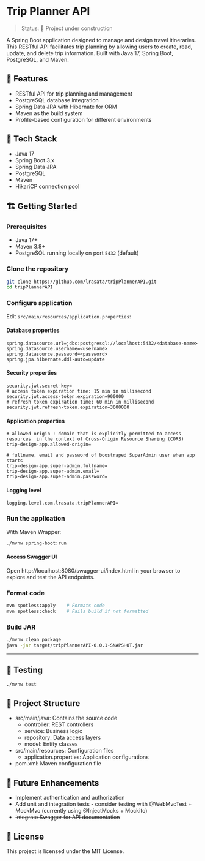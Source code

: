 # Trip Planner API

> Status: 🚧 Project under construction

A Spring Boot application designed to manage and design travel itineraries. This RESTful API facilitates trip planning by allowing users to create, read, update, and delete trip information.
Built with Java 17, Spring Boot, PostgreSQL, and Maven.

## 🚀 Features

- RESTful API for trip planning and management 
- PostgreSQL database integration 
- Spring Data JPA with Hibernate for ORM 
- Maven as the build system 
- Profile-based configuration for different environments

## 🧰 Tech Stack

- Java 17
- Spring Boot 3.x
- Spring Data JPA
- PostgreSQL
- Maven
- HikariCP connection pool

## 🏗️ Getting Started

### Prerequisites

- Java 17+
- Maven 3.8+
- PostgreSQL running locally on port `5432` (default)

### Clone the repository

```bash
git clone https://github.com/lrasata/tripPlannerAPI.git
cd tripPlannerAPI
```

### Configure application

Edit `src/main/resources/application.properties`:

#### Database properties
```properties
spring.datasource.url=jdbc:postgresql://localhost:5432/<database-name>
spring.datasource.username=<username>
spring.datasource.password=<password>
spring.jpa.hibernate.ddl-auto=update
```

#### Security properties
```properties
security.jwt.secret-key=
# access token expiration time: 15 min in millisecond
security.jwt.access-token.expiration=900000
# refresh token expiration time: 60 min in millisecond
security.jwt.refresh-token.expiration=3600000
```

#### Application properties
```properties
# allowed origin : domain that is explicitly permitted to access resources  in the context of Cross-Origin Resource Sharing (CORS)
trip-design-app.allowed-origin=

# fullname, email and password of boostraped SuperAdmin user when app starts
trip-design-app.super-admin.fullname=
trip-design-app.super-admin.email=
trip-design-app.super-admin.password=
```

#### Logging level
```
logging.level.com.lrasata.tripPlannerAPI=
```


### Run the application

With Maven Wrapper:

```bash
./mvnw spring-boot:run
```

#### Access Swagger UI
Open http://localhost:8080/swagger-ui/index.html in your browser to explore and test the API endpoints.

### Format code

```bash
mvn spotless:apply    # Formats code
mvn spotless:check    # Fails build if not formatted
```

### Build JAR

```bash
./mvnw clean package
java -jar target/tripPlannerAPI-0.0.1-SNAPSHOT.jar
```
---
## 🧪 Testing

```bash
./mvnw test
```

## 📁 Project Structure
- src/main/java: Contains the source code
  - controller: REST controllers 
  - service: Business logic 
  - repository: Data access layers 
  - model: Entity classes
- src/main/resources: Configuration files 
  - application.properties: Application configurations 
- pom.xml: Maven configuration file

## 📌 Future Enhancements
- Implement authentication and authorization
- Add unit and integration tests - consider testing with @WebMvcTest + MockMvc (currently using @InjectMocks + Mockito)
- ~~Integrate Swagger for API documentation~~


## 📝 License

This project is licensed under the MIT License.

